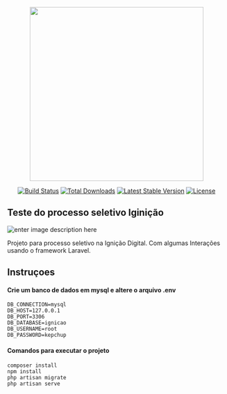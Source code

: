 <p align="center"><a href="https://laravel.com" target="_blank"><img src="https://raw.githubusercontent.com/laravel/art/master/logo-lockup/5%20SVG/2%20CMYK/1%20Full%20Color/laravel-logolockup-cmyk-red.svg" width="400"></a></p>

<p align="center">
<a href="https://travis-ci.org/laravel/framework"><img src="https://travis-ci.org/laravel/framework.svg" alt="Build Status"></a>
<a href="https://packagist.org/packages/laravel/framework"><img src="https://img.shields.io/packagist/dt/laravel/framework" alt="Total Downloads"></a>
<a href="https://packagist.org/packages/laravel/framework"><img src="https://img.shields.io/packagist/v/laravel/framework" alt="Latest Stable Version"></a>
<a href="https://packagist.org/packages/laravel/framework"><img src="https://img.shields.io/packagist/l/laravel/framework" alt="License"></a>
</p>

## Teste do processo seletivo Iginição

![enter image description here](https://raw.githubusercontent.com/CarlosFDuarte8/Ignicao/master/docs/print1.png?token=AEXRWICYATCGYE4F56Y3GL3ALVPS2)

Projeto para processo seletivo na Ignição Digital. Com algumas Interações usando o framework Laravel.


## Instruçoes
#### Crie um banco de dados em mysql e altere o arquivo .env
    DB_CONNECTION=mysql  
    DB_HOST=127.0.0.1  
    DB_PORT=3306  
    DB_DATABASE=ignicao  
    DB_USERNAME=root  
    DB_PASSWORD=kepchup
    
#### Comandos para executar o projeto
    composer install
    npm install
    php artisan migrate
    php artisan serve
